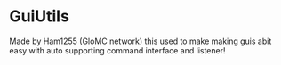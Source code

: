 # GuiUtils
Made by Ham1255 (GloMC network) this used to make making guis abit easy with auto supporting command interface and listener!
